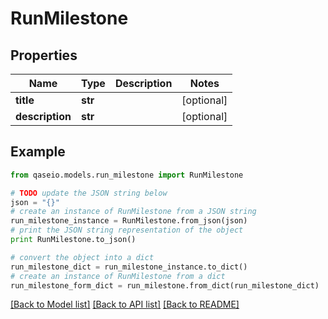 # RunMilestone


## Properties

Name | Type | Description | Notes
------------ | ------------- | ------------- | -------------
**title** | **str** |  | [optional] 
**description** | **str** |  | [optional] 

## Example

```python
from qaseio.models.run_milestone import RunMilestone

# TODO update the JSON string below
json = "{}"
# create an instance of RunMilestone from a JSON string
run_milestone_instance = RunMilestone.from_json(json)
# print the JSON string representation of the object
print RunMilestone.to_json()

# convert the object into a dict
run_milestone_dict = run_milestone_instance.to_dict()
# create an instance of RunMilestone from a dict
run_milestone_form_dict = run_milestone.from_dict(run_milestone_dict)
```
[[Back to Model list]](../README.md#documentation-for-models) [[Back to API list]](../README.md#documentation-for-api-endpoints) [[Back to README]](../README.md)


